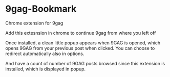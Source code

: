 # 9gag-Bookmark
Chrome extension for 9gag

Add this extesnsion in chrome to continue 9gag from where you left off
 
Once installed, a clean little popup appears when 9GAG is opened, which opens 9GAG from your previous post when clicked.
You can choose to redirect automatically also in options.

And have a count of number of 9GAG posts browsed since this extension is installed, which is displayed in popup.